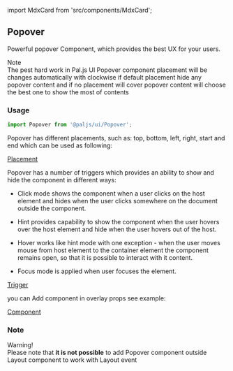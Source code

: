 import MdxCard from 'src/components/MdxCard';

<MdxCard>

## Popover

Powerful popover Component, which provides the best UX for your users.

<div class="note note-info">
  <div class="note-title">Note</div>
  <div class="note-body">
      The pest hard work in Pal.js UI Popover component placement will be changes
      automatically with clockwise if default placement hide any popover content
      and if no placement will cover popover content will choose the best one to
      show the most of contents
  </div>
</div>

### Usage

```js
import Popover from '@paljs/ui/Popover';
```

Popover has different placements, such as: top, bottom, left, right, start and end which can be used as following:

[Placement](demo://Placement.tsx)

Popover has a number of triggers which provides an ability to show and hide the component in different ways:

- Click mode shows the component when a user clicks on the host element and hides when the user clicks somewhere on the document outside the component.

- Hint provides capability to show the component when the user hovers over the host element and hide when the user hovers out of the host.

- Hover works like hint mode with one exception - when the user moves mouse from host element to the container element the component remains open, so that it is possible to interact with it content.

- Focus mode is applied when user focuses the element.

[Trigger](demo://Trigger.tsx)

you can Add component in overlay props see example:

[Component](demo://Component.tsx)

### Note

<div class="note note-warning">
  <div class="note-title">Warning!</div>
  <div class="note-body">
    Please note that <strong>it is not possible</strong> to add Popover
    component outside Layout component to work with Layout event
  </div>
</div>

</MdxCard>
